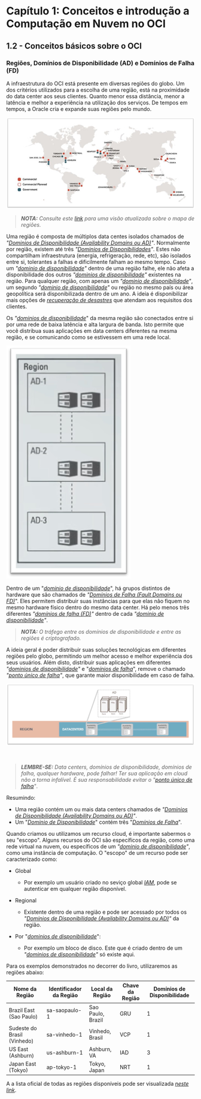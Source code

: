 # Capítulo 1: Conceitos e introdução a Computação em Nuvem no OCI

## 1.2 - Conceitos básicos sobre o OCI

### __Regiões, Domínios de Disponibilidade (AD) e Domínios de Falha (FD)__

A infraestrutura do OCI está presente em diversas regiões do globo. Um dos critérios utilizados para a escolha de uma região, está na proximidade do data center aos seus clientes. Quanto menor essa distância, menor a latência e melhor a experiência na utilização dos serviços. De tempos em tempos, a Oracle cria e expande suas regiões pelo mundo.

![alt_text](./images/ch1_1-2_1.jpg  "Oracle Cloud Regions Available Worldwide")

>_**__NOTA:__** Consulte este [link](https://www.oracle.com/cloud/architecture-and-regions/) para uma visão atualizada sobre o mapa de regiões._

Uma região é composta de múltiplos data centes isolados chamados de _"[Dominios de Disponibilidade (Availability Domains ou AD)](https://docs.oracle.com/pt-br/iaas/Content/General/Concepts/regions.htm#top)"_. Normalmente por região, existem até três _"[Dominios de Disponibilidades](https://docs.oracle.com/pt-br/iaas/Content/General/Concepts/regions.htm#top)"_. Estes não compartilham infraestrutura (energia, refrigeração, rede, etc), são isolados entre si, tolerantes a falhas e dificilmente falham ao mesmo tempo. Caso um _"[dominio de disponibilidade](https://docs.oracle.com/pt-br/iaas/Content/General/Concepts/regions.htm#top)"_ dentro de uma região falhe, ele não afeta a disponibilidade dos outros _"[dominios de disponibilidade](https://docs.oracle.com/pt-br/iaas/Content/General/Concepts/regions.htm#top)"_ existentes na região. Para qualquer região, com apenas um _"[dominio de disponibilidade](https://docs.oracle.com/pt-br/iaas/Content/General/Concepts/regions.htm#top)"_, um segundo _"[dominio de disponibilidade](https://docs.oracle.com/pt-br/iaas/Content/General/Concepts/regions.htm#top)"_ ou região no mesmo país ou área geopolítica será disponibilizada dentro de um ano. A ideia é disponibilizar mais opções de _[recuperação de desastres](https://pt.wikipedia.org/wiki/Recupera%C3%A7%C3%A3o_de_desastres)_ que atendam aos requisitos dos clientes.

Os _"[dominios de disponibilidade](https://docs.oracle.com/pt-br/iaas/Content/General/Concepts/regions.htm#top)_" da mesma região são conectados entre si por uma rede de baixa latência e alta largura de banda. Isto permite que você distribua suas aplicações em data centers diferentes na mesma região, e se comunicando como se estivessem em uma rede local.

![alt_text](./images/ch1_1-2_3.jpg  "Oracle Regions and Availability Domains")

Dentro de um "_[dominio de disponibilidade](https://docs.oracle.com/pt-br/iaas/Content/General/Concepts/regions.htm#top)_", há grupos distintos de hardware que são chamados de _"[Domínios de Falha (Fault Domains ou FD)](https://docs.oracle.com/pt-br/iaas/Content/General/Concepts/regions.htm#fault)_". Eles permitem distribuir suas instâncias para que elas não fiquem no mesmo hardware físico dentro do mesmo data center. Há pelo menos três diferentes _"[domínios de falha (FD)](https://docs.oracle.com/pt-br/iaas/Content/General/Concepts/regions.htm#fault)"_ dentro de cada _"[dominio de disponibilidade](https://docs.oracle.com/pt-br/iaas/Content/General/Concepts/regions.htm#top)"_. 

>_**__NOTA:__** O tráfego entre os domínios de disponibilidade e entre as regiões é criptografado._

A ideia geral é poder distribuir suas soluções tecnológicas em diferentes regiões pelo globo, permitindo um melhor acesso e melhor experiência dos seus usuários. Além disto, distribuir suas aplicações em diferentes _"[dominios de disponibilidade](https://docs.oracle.com/pt-br/iaas/Content/General/Concepts/regions.htm#top)"_ e "_[domínios de falha](https://docs.oracle.com/pt-br/iaas/Content/General/Concepts/regions.htm#fault)_", remove o chamado _"[ponto único de falha](https://pt.wikipedia.org/wiki/Ponto_%C3%BAnico_de_falha)"_, que garante maior disponibilidade em caso de falha.

![alt_text](./images/ch1_1-2_2.jpg  "Region / AD / FD")

<br>

>_**__LEMBRE-SE:__** Data centers, domínios de disponibilidade, domínios de falha, qualquer hardware, pode falhar! Ter sua aplicação em cloud não a torna infalível. É sua responsabilidade evitar o "[ponto único de falha](https://pt.wikipedia.org/wiki/Ponto_%C3%BAnico_de_falha)"_.

Resumindo:

- Uma região contém um ou mais data centers chamados de _"[Dominios de Disponibilidade (Availability Domains ou AD)](https://docs.oracle.com/pt-br/iaas/Content/General/Concepts/regions.htm#top)"_.
- Um "_[Dominio de Disponibilidade](https://docs.oracle.com/pt-br/iaas/Content/General/Concepts/regions.htm#top)_" contém três "_[Domínios de Falha](https://docs.oracle.com/pt-br/iaas/Content/General/Concepts/regions.htm#fault)_".

Quando criamos ou utilizamos um recurso cloud, é importante sabermos o seu "escopo". Alguns recursos do OCI são específicos da região, como uma rede virtual na nuvem, ou específicos de um _"[dominio de disponibilidade](https://docs.oracle.com/pt-br/iaas/Content/General/Concepts/regions.htm#top)"_, como uma instância de computação. O "escopo" de um recurso pode ser caracterizado como:

- Global
    - Por exemplo um usuário criado no seviço global _[IAM](https://docs.oracle.com/pt-br/iaas/Content/Identity/Concepts/overview.htm)_, pode se autenticar em qualquer região disponível.
        
- Regional 
    - Existente dentro de uma região e pode ser acessado por todos os _"[Dominios de Disponibilidade (Availability Domains ou AD)](https://docs.oracle.com/pt-br/iaas/Content/General/Concepts/regions.htm#top)"_ da região.

- Por "_[dominios de disponibilidade](https://docs.oracle.com/pt-br/iaas/Content/General/Concepts/regions.htm#top)_":
    - Por exemplo um bloco de disco. Este que é criado dentro de um _"[dominios de disponibilidade](https://docs.oracle.com/pt-br/iaas/Content/General/Concepts/regions.htm#top)"_ só existe aqui. 


Para os exemplos demonstrados no decorrer do livro, utilizaremos as regiões abaixo:

| Nome da Região | Identificador da Região | Local da Região | Chave da Região | Domínios de Disponibilidade | 
| -------------- | ----------------------- | --------------- | --------------- | --------------------------- |
| Brazil East (Sao Paulo) | sa-saopaulo-1  | Sao Paulo, Brazil | GRU | 1
| Sudeste do Brasil (Vinhedo) | sa-vinhedo-1  | Vinhedo, Brasil | VCP | 1
| US East (Ashburn) | us-ashburn-1 | Ashburn, VA | IAD | 3
| Japan East (Tokyo) | ap-tokyo-1 | Tokyo, Japan | NRT | 1

A a lista oficial de todas as regiões disponíveis pode ser visualizada _[neste link](https://docs.oracle.com/pt-br/iaas/Content/General/Concepts/regions.htm#top)_.